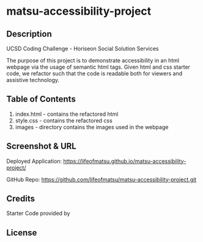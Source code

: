 # matsu-accessibility-project
## Description
UCSD Coding Challenge - Horiseon Social Solution Services

The purpose of this project is to demonstrate accessibility in an html webpage via the usage of semantic html tags.
Given html and css starter code, we refactor such that the code is readable both for viewers and assistive technology.

## Table of Contents
1. index.html - contains the refactored html
2. style.css - contains the refactored css
3. images - directory contains the images used in the webpage

## Screenshot & URL
Deployed Application: https://lifeofmatsu.github.io/matsu-accessibility-project/

GitHub Repo: https://github.com/lifeofmatsu/matsu-accessibility-project.git


## Credits
Starter Code provided by 
## License

